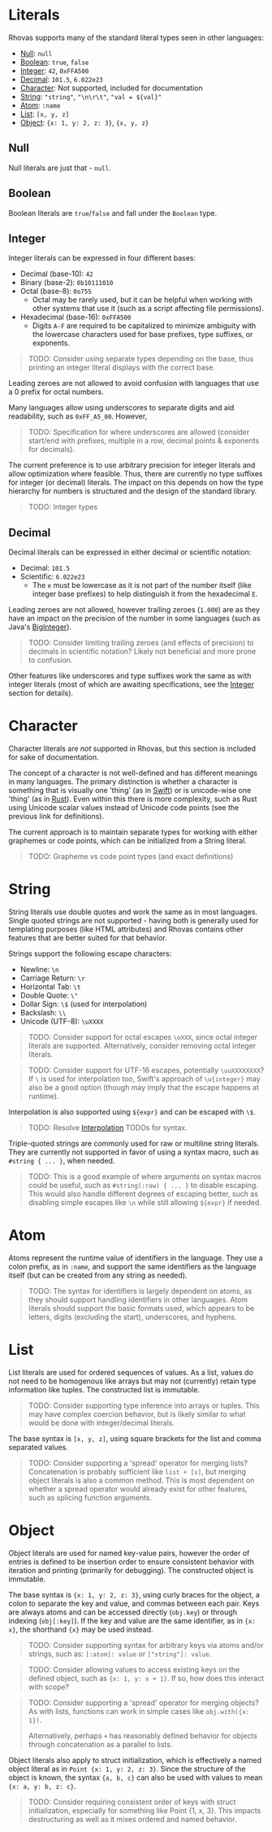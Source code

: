 # Literals

Rhovas supports many of the standard literal types seen in other languages:

 - [Null](#Null): `null`
 - [Boolean](#Boolean): `true`, `false`
 - [Integer](#Integer): `42`, `0xFFA500`
 - [Decimal](#Decimal): `101.5`, `6.022e23`
 - [Character](#Character): Not supported, included for documentation
 - [String](#String): `"string"`, `"\n\r\t"`, `"val = ${val}"`
 - [Atom](#Atom): `:name`
 - [List](#List): `[x, y, z]`
 - [Object](#Object): `{x: 1, y: 2, z: 3}`, `{x, y, z}`

## Null

Null literals are just that - `null`.

## Boolean

Boolean literals are `true`/`false` and fall under the `Boolean` type.

## Integer

Integer literals can be expressed in four different bases:

 - Decimal (base-10): `42`
 - Binary (base-2): `0b10111010`
 - Octal (base-8): `0o755`
    - Octal may be rarely used, but it can be helpful when working with other
      systems that use it (such as a script affecting file permissions).
 - Hexadecimal (base-16): `0xFFA500`
    - Digits `A-F` are required to be capitalized to minimize ambiguity with the
      lowercase characters used for base prefixes, type suffixes, or exponents.

> TODO: Consider using separate types depending on the base, thus printing an
> integer literal displays with the correct base.

Leading zeroes are not allowed to avoid confusion with languages that use a 0
prefix for octal numbers.

Many languages allow using underscores to separate digits and aid readability,
such as `0xFF_A5_00`. However, 

> TODO: Specification for where underscores are allowed (consider start/end
> with prefixes, multiple in a row, decimal points & exponents for decimals).

The current preference is to use arbitrary precision for integer literals and
allow optimization where feasible. Thus, there are currently no type suffixes 
for integer (or decimal) literals. The impact on this depends on how the type
hierarchy for numbers is structured and the design of the standard library.

> TODO: Integer types

## Decimal

Decimal literals can be expressed in either decimal or scientific notation:

 - Decimal: `101.5`
 - Scientific: `6.022e23`
    - The `e` must be lowercase as it is not part of the number itself (like
      integer base prefixes) to help distinguish it from the hexadecimal `E`.

Leading zeroes are not allowed, however trailing zeroes (`1.000`) are as they
have an impact on the precision of the number in some languages (such as Java's
[BigInteger](https://docs.oracle.com/javase/8/docs/api/java/math/BigInteger.html)).

> TODO: Consider limiting trailing zeroes (and effects of precision) to decimals
> in scientific notation? Likely not beneficial and more prone to confusion.

Other features like underscores and type suffixes work the same as with integer
literals (most of which are awaiting specifications, see the [Integer](#Integer)
section for details).

# Character

Character literals are *not* supported in Rhovas, but this section is included
for sake of documentation.

The concept of a character is not well-defined and has different meanings in
many languages. The primary distinction is whether a character is something that
is visually one 'thing' (as in [Swift](https://docs.swift.org/swift-book/LanguageGuide/StringsAndCharacters.html#ID293))
or is unicode-wise one 'thing' (as in [Rust](https://doc.rust-lang.org/std/primitive.char.html)).
Even within this there is more complexity, such as Rust using Unicode scalar
values instead of Unicode code points (see the previous link for definitions).

The current approach is to maintain separate types for working with either
graphemes or code points, which can be initialized from a String literal.

> TODO: Grapheme vs code point types (and exact definitions)

# String

String literals use double quotes and work the same as in most languages. Single
quoted strings are not supported - having both is generally used for templating
purposes (like HTML attributes) and Rhovas contains other features that are
better suited for that behavior.

Strings support the following escape characters:

 - Newline: `\n`
 - Carriage Return: `\r`
 - Horizontal Tab: `\t`
 - Double Quote: `\"`
 - Dollar Sign: `\$` (used for interpolation)
 - Backslash: `\\`
 - Unicode (UTF-8): `\uXXXX`

> TODO: Consider support for octal escapes `\oXXX`, since octal integer literals
> are supported. Alternatively, consider removing octal integer literals.

> TODO: Consider support for UTF-16 escapes, potentially `\uuXXXXXXXX`? If `\`
> is used for interpolation too, Swift's approach of `\u{integer}` may also be
> a good option (though may imply that the escape happens at runtime).

Interpolation is also supported using `${expr}` and can be escaped with `\$`.

> TODO: Resolve [Interpolation](Interpolation.md) TODOs for syntax.

Triple-quoted strings are commonly used for raw or multiline string literals.
They are currently not supported in favor of using a syntax macro, such as
`#string { ... }`, when needed.

> TODO: This is a good example of where arguments on syntax macros could be
> useful, such as `#string(:raw) { ... }` to disable escaping. This would also
> handle different degrees of escaping better, such as disabling simple escapes
> like `\n` while still allowing `${expr}` if needed.

# Atom

Atoms represent the runtime value of identifiers in the language. They use a
colon prefix, as in `:name`, and support the same identifiers as the language
itself (but can be created from any string as needed).

> TODO: The syntax for identifiers is largely dependent on atoms, as they should
> support handling identifiers in other languages. Atom literals should support
> the basic formats used, which appears to be letters, digits (excluding the
> start), underscores, and hyphens.

# List

List literals are used for ordered sequences of values. As a list, values do not
need to be homogenous like arrays but may not (currently) retain type
information like tuples. The constructed list is immutable.

> TODO: Consider supporting type inference into arrays or tuples. This may have
> complex coercion behavior, but is likely similar to what would be done with
> integer/decimal literals.

The base syntax is `[x, y, z]`, using square brackets for the list and comma
separated values.

> TODO: Consider supporting a 'spread' operator for merging lists? Concatenation
> is probably sufficient like `list + [x]`, but merging object literals is also
> a common method. This is most dependent on whether a spread operator would
> already exist for other features, such as splicing function arguments.

# Object

Object literals are used for named key-value pairs, however the order of entries
is defined to be insertion order to ensure consistent behavior with iteration
and printing (primarily for debugging). The constructed object is immutable.

The base syntax is `{x: 1, y: 2, z: 3}`, using curly braces for the object, a
colon to separate the key and value, and commas between each pair. Keys are
always atoms and can be accessed directly (`obj.key`) or through indexing
(`obj[:key]`). If the key and value are the same identifier, as in `{x: x}`, the
shorthand `{x}` may be used instead.

> TODO: Consider supporting syntax for arbitrary keys via atoms and/or strings,
> such as: `[:atom]: value` or `["string"]: value`.

> TODO: Consider allowing values to access existing keys on the defined object,
> such as `{x: 1, y: x + 1}`. If so, how does this interact with scope?

> TODO: Consider supporting a 'spread' operator for merging objects? As with
> lists, functions can work in simple cases like `obj.with({x: 1})`.
> 
> Alternatively, perhaps `+` has reasonably defined behavior for objects through
> concatenation as a parallel to lists.

Object literals also apply to struct initialization, which is effectively a
named object literal as in `Point {x: 1, y: 2, z: 3}`. Since the structure of
the object is known, the syntax `{a, b, c}` can also be used with values to mean
`{x: a, y: b, z: c}`.

> TODO: Consider requiring consistent order of keys with struct initialization,
> especially for something like Point {1, x, 3}. This impacts destructuring as
> well as it mixes ordered and named behavior.
